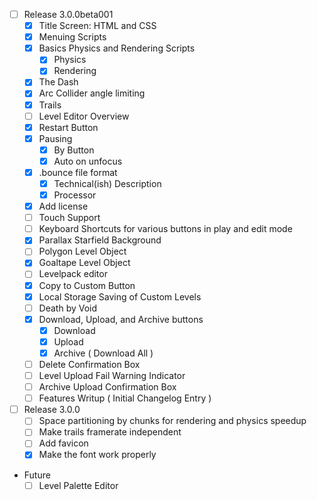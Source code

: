  - [ ] Release 3.0.0beta001
   - [x] Title Screen: HTML and CSS
   - [x] Menuing Scripts
   - [x] Basics Physics and Rendering Scripts
      - [x] Physics
      - [x] Rendering
   - [x] The Dash
   - [x] Arc Collider angle limiting
   - [x] Trails
   - [ ] Level Editor Overview
   - [x] Restart Button
   - [x] Pausing
     - [x] By Button
     - [x] Auto on unfocus
   - [x] .bounce file format
     - [x] Technical(ish) Description
     - [x] Processor
   - [x] Add license
   - [ ] Touch Support
   - [ ] Keyboard Shortcuts for various buttons in play and edit mode
   - [x] Parallax Starfield Background
   - [ ] Polygon Level Object
   - [x] Goaltape Level Object
   - [ ] Levelpack editor
   - [x] Copy to Custom Button
   - [x] Local Storage Saving of Custom Levels
   - [ ] Death by Void
   - [x] Download, Upload, and Archive buttons
     - [x] Download
     - [x] Upload
     - [x] Archive ( Download All )
   - [ ] Delete Confirmation Box
   - [ ] Level Upload Fail Warning Indicator
   - [ ] Archive Upload Confirmation Box
   - [ ] Features Writup ( Initial Changelog Entry )
 - [ ] Release 3.0.0
   - [ ] Space partitioning by chunks for rendering and physics speedup
   - [ ] Make trails framerate independent
   - [ ] Add favicon
   - [x] Make the font work properly
 - Future
   - [ ] Level Palette Editor